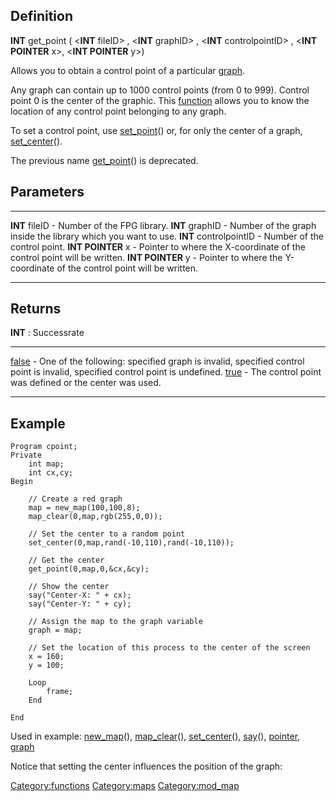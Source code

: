Definition
----------

**INT** get\_point ( &lt;**INT** fileID&gt; , &lt;**INT** graphID&gt; ,
&lt;**INT** controlpointID&gt; , &lt;**INT POINTER** x&gt;, &lt;**INT
POINTER** y&gt;)

Allows you to obtain a control point of a particular
[graph](graph "wikilink").

Any graph can contain up to 1000 control points (from 0 to 999). Control
point 0 is the center of the graphic. This
[function](function "wikilink") allows you to know the location of any
control point belonging to any graph.

To set a control point, use [set\_point](set_point "wikilink")() or, for
only the center of a graph, [set\_center](set_center "wikilink")().

The previous name [get\_point](get_point "wikilink")() is deprecated.

Parameters
----------

  ------------------------ ---------------------------------------------------------------------------
  **INT** fileID           - Number of the FPG library.
  **INT** graphID          - Number of the graph inside the library which you want to use.
  **INT** controlpointID   - Number of the control point.
  **INT POINTER** x        - Pointer to where the X-coordinate of the control point will be written.
  **INT POINTER** y        - Pointer to where the Y-coordinate of the control point will be written.
  ------------------------ ---------------------------------------------------------------------------

Returns
-------

**INT** : Successrate

  --------------------------- -------------------------------------------------------------------------------------------------------------------------------
  [false](false "wikilink")   - One of the following: specified graph is invalid, specified control point is invalid, specified control point is undefined.
  [true](true "wikilink")     - The control point was defined or the center was used.
  --------------------------- -------------------------------------------------------------------------------------------------------------------------------

Example
-------

    Program cpoint;
    Private
        int map;
        int cx,cy;
    Begin

        // Create a red graph
        map = new_map(100,100,8);
        map_clear(0,map,rgb(255,0,0));

        // Set the center to a random point
        set_center(0,map,rand(-10,110),rand(-10,110));

        // Get the center
        get_point(0,map,0,&cx,&cy);

        // Show the center
        say("Center-X: " + cx);
        say("Center-Y: " + cy);

        // Assign the map to the graph variable
        graph = map;

        // Set the location of this process to the center of the screen
        x = 160;
        y = 100;

        Loop
            frame;
        End

    End

Used in example: [new\_map](new_map "wikilink")(),
[map\_clear](map_clear "wikilink")(),
[set\_center](set_center "wikilink")(), [say](say "wikilink")(),
[pointer](pointer "wikilink"), [graph](graph "wikilink")

Notice that setting the center influences the position of the graph:

<Category:functions> <Category:maps> <Category:mod_map>
